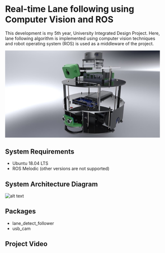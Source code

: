 [//]: # (Image References)
[image_0]: img/robot_model.jpg
[image_1]: img/system_architecture_diagram.jpg

# Real-time Lane following using Computer Vision and ROS

This development is my 5th year, University Integrated Design Project. Here, lane following algorithm is implemented using computer vision techniques and robot operating system (ROS) is used as a middleware of the project.

![alt text][image_0]

## System Requirements

- Ubuntu 18.04 LTS
- ROS Melodic (other versions are not supported)

## System Architecture Diagram

![alt text][image_1]

## Packages

- lane_detect_follower
- usb_cam

## Project Video
